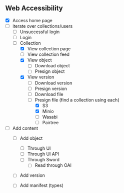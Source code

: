 ## Web Accessibility
- [x] Access home page
- [ ] iterate over collections/users
  - [ ] Unsuccessful login
  - [ ] Login
  - [ ] Collection
    - [x] View collection page 
    - [ ] View collection feed
    - [x] View object
      - [ ] Download object
      - [ ] Presign object
    - [x] View version
      - [ ] Download version
      - [ ] Presign version
      - [ ] Download file
      - [ ] Presign file (find a collection using each(
        - [x] S3
        - [x] Minio
        - [ ] Wasabi
        - [ ] Pairtree
- [ ] Add content
  - [ ] Add object
    - [ ] Through UI
    - [ ] Through UI API
    - [ ] Through Sword
      - [ ] Read through OAI
  - [ ] Add version
  - [ ] Add manifest (types)
  
